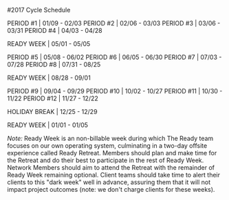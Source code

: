  #2017 Cycle Schedule


PERIOD #1 | 01/09 - 02/03 
PERIOD #2 | 02/06 - 03/03 
PERIOD #3 | 03/06 - 03/31 
PERIOD #4 | 04/03 - 04/28

READY WEEK | 05/01 - 05/05

PERIOD #5 | 05/08 - 06/02 
PERIOD #6 | 06/05 - 06/30 
PERIOD #7 | 07/03 - 07/28 
PERIOD #8 | 07/31 - 08/25

READY WEEK | 08/28 - 09/01

PERIOD #9 | 09/04 - 09/29 
PERIOD #10 | 10/02 - 10/27 
PERIOD #11 | 10/30 - 11/22 
PERIOD #12 | 11/27 - 12/22

HOLIDAY BREAK | 12/25 - 12/29

READY WEEK | 01/01 - 01/05

_Note:_ Ready Week is an non-billable week during which The Ready team focuses on our own operating system, culminating in a two-day offsite experience called Ready Retreat. Members should plan and make time for the Retreat and do their best to participate in the rest of Ready Week. Network Members should aim to attend the Retreat with the remainder of Ready Week remaining optional. Client teams should take time to alert their clients to this "dark week" well in advance, assuring them that it will not impact project outcomes (note: we don't charge clients for these weeks).
